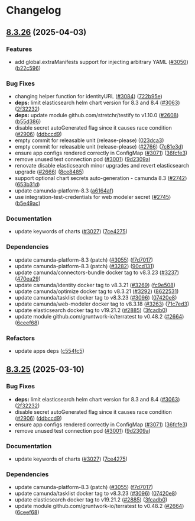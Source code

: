 # Changelog

## [8.3.26](https://github.com/camunda/camunda-platform-helm/compare/camunda-platform-8.3-8.3.25...camunda-platform-8.3-8.3.26) (2025-04-03)


### Features

* add global.extraManifests support for injecting arbitrary YAML ([#3050](https://github.com/camunda/camunda-platform-helm/issues/3050)) ([b22c596](https://github.com/camunda/camunda-platform-helm/commit/b22c59629a7e7e87f34a3c41cb05d53934ba18c4))


### Bug Fixes

* changing helper function for identityURL ([#3084](https://github.com/camunda/camunda-platform-helm/issues/3084)) ([722b95e](https://github.com/camunda/camunda-platform-helm/commit/722b95ed70a8463fd90f170a25668a249c8fb492))
* **deps:** limit elasticsearch helm chart version for 8.3 and 8.4 ([#3063](https://github.com/camunda/camunda-platform-helm/issues/3063)) ([2f32232](https://github.com/camunda/camunda-platform-helm/commit/2f3223235466eed70dbbfe144c8ee7a31d527792))
* **deps:** update module github.com/stretchr/testify to v1.10.0 ([#2608](https://github.com/camunda/camunda-platform-helm/issues/2608)) ([b55d386](https://github.com/camunda/camunda-platform-helm/commit/b55d386d0009a86312a58dd69332c8b54874a1cf))
* disable secret autoGenerated flag since it causes race condition ([#2906](https://github.com/camunda/camunda-platform-helm/issues/2906)) ([ddbccd9](https://github.com/camunda/camunda-platform-helm/commit/ddbccd9089c517ba12cf401e1f2617ffda55738e))
* empty commit for releasable unit (release-please) ([023dca3](https://github.com/camunda/camunda-platform-helm/commit/023dca334710faf63a57da8aec970379a446f3a6))
* empty commit for releasable unit (release-please) ([#2766](https://github.com/camunda/camunda-platform-helm/issues/2766)) ([7c81e3d](https://github.com/camunda/camunda-platform-helm/commit/7c81e3db92a47be163a8bb7a4efe26cdfab10551))
* ensure app configs rendered correctly in ConfigMap ([#3071](https://github.com/camunda/camunda-platform-helm/issues/3071)) ([36fcfe3](https://github.com/camunda/camunda-platform-helm/commit/36fcfe3d7eef93b4d613ca6891ac18161e3add37))
* remove unused test connection pod ([#3001](https://github.com/camunda/camunda-platform-helm/issues/3001)) ([9d2309a](https://github.com/camunda/camunda-platform-helm/commit/9d2309ab50c3bc1e3bb0fb2d0b7e6a27ed587200))
* renovate disable elasticsearch minor upgrades and revert elasticsearch upgrade ([#2666](https://github.com/camunda/camunda-platform-helm/issues/2666)) ([8ce8485](https://github.com/camunda/camunda-platform-helm/commit/8ce848551d375f56fccdc41b99e4f4bf0f8cf3b5))
* support optional chart secrets auto-generation - camunda 8.3 ([#2742](https://github.com/camunda/camunda-platform-helm/issues/2742)) ([653b31d](https://github.com/camunda/camunda-platform-helm/commit/653b31dd109393c33b749cf6a8e25f8f7e4e40e8))
* update camunda-platform-8.3 ([a6164af](https://github.com/camunda/camunda-platform-helm/commit/a6164af3e69b4bb046bf8c1fadeee526f7255df1))
* use integration-test-credentials for web modeler secret ([#2745](https://github.com/camunda/camunda-platform-helm/issues/2745)) ([b5e49ac](https://github.com/camunda/camunda-platform-helm/commit/b5e49ac530034729044bc7251d2fa35bf5ed4bb5))


### Documentation

* update keywords of charts ([#3027](https://github.com/camunda/camunda-platform-helm/issues/3027)) ([7ce4275](https://github.com/camunda/camunda-platform-helm/commit/7ce4275968bb4ba4504a254ac4f02d2318be47d7))


### Dependencies

* update camunda-platform-8.3 (patch) ([#3055](https://github.com/camunda/camunda-platform-helm/issues/3055)) ([f7d7017](https://github.com/camunda/camunda-platform-helm/commit/f7d70171900e891a18f0df416f94e68498aa5cea))
* update camunda-platform-8.3 (patch) ([#3282](https://github.com/camunda/camunda-platform-helm/issues/3282)) ([90cd131](https://github.com/camunda/camunda-platform-helm/commit/90cd1310d11acad22d6294822a8e916754114019))
* update camunda/connectors-bundle docker tag to v8.3.23 ([#3237](https://github.com/camunda/camunda-platform-helm/issues/3237)) ([470ea29](https://github.com/camunda/camunda-platform-helm/commit/470ea299ae6f3aa2195fb3b60c1a156379b7954c))
* update camunda/identity docker tag to v8.3.21 ([#3269](https://github.com/camunda/camunda-platform-helm/issues/3269)) ([fc9e508](https://github.com/camunda/camunda-platform-helm/commit/fc9e508684caa7cc5859dad5606518d5df441506))
* update camunda/optimize docker tag to v8.3.21 ([#3292](https://github.com/camunda/camunda-platform-helm/issues/3292)) ([8622531](https://github.com/camunda/camunda-platform-helm/commit/862253158b63011b5d8c15233bdf784f0bfa0e79))
* update camunda/tasklist docker tag to v8.3.23 ([#3096](https://github.com/camunda/camunda-platform-helm/issues/3096)) ([07420e8](https://github.com/camunda/camunda-platform-helm/commit/07420e8e44c74d5abdabe81fce116d8cd0d89d63))
* update camunda/web-modeler docker tag to v8.3.18 ([#3263](https://github.com/camunda/camunda-platform-helm/issues/3263)) ([71c7ed3](https://github.com/camunda/camunda-platform-helm/commit/71c7ed34c3e607a5cfb5813a70b52054323867c2))
* update elasticsearch docker tag to v19.21.2 ([#2885](https://github.com/camunda/camunda-platform-helm/issues/2885)) ([3fcadb0](https://github.com/camunda/camunda-platform-helm/commit/3fcadb0ab91b830e9442fd5cd5170de2da64f460))
* update module github.com/gruntwork-io/terratest to v0.48.2 ([#2664](https://github.com/camunda/camunda-platform-helm/issues/2664)) ([6ceef68](https://github.com/camunda/camunda-platform-helm/commit/6ceef685236ac41506ff3ce742759b1d3cbfde36))


### Refactors

* update apps deps ([c554fc5](https://github.com/camunda/camunda-platform-helm/commit/c554fc5354c4807172f55a39d0d74a51bd9031b4))

## [8.3.25](https://github.com/camunda/camunda-platform-helm/compare/camunda-platform-8.3-8.3.24...camunda-platform-8.3-8.3.25) (2025-03-10)


### Bug Fixes

* **deps:** limit elasticsearch helm chart version for 8.3 and 8.4 ([#3063](https://github.com/camunda/camunda-platform-helm/issues/3063)) ([2f32232](https://github.com/camunda/camunda-platform-helm/commit/2f3223235466eed70dbbfe144c8ee7a31d527792))
* disable secret autoGenerated flag since it causes race condition ([#2906](https://github.com/camunda/camunda-platform-helm/issues/2906)) ([ddbccd9](https://github.com/camunda/camunda-platform-helm/commit/ddbccd9089c517ba12cf401e1f2617ffda55738e))
* ensure app configs rendered correctly in ConfigMap ([#3071](https://github.com/camunda/camunda-platform-helm/issues/3071)) ([36fcfe3](https://github.com/camunda/camunda-platform-helm/commit/36fcfe3d7eef93b4d613ca6891ac18161e3add37))
* remove unused test connection pod ([#3001](https://github.com/camunda/camunda-platform-helm/issues/3001)) ([9d2309a](https://github.com/camunda/camunda-platform-helm/commit/9d2309ab50c3bc1e3bb0fb2d0b7e6a27ed587200))


### Documentation

* update keywords of charts ([#3027](https://github.com/camunda/camunda-platform-helm/issues/3027)) ([7ce4275](https://github.com/camunda/camunda-platform-helm/commit/7ce4275968bb4ba4504a254ac4f02d2318be47d7))


### Dependencies

* update camunda-platform-8.3 (patch) ([#3055](https://github.com/camunda/camunda-platform-helm/issues/3055)) ([f7d7017](https://github.com/camunda/camunda-platform-helm/commit/f7d70171900e891a18f0df416f94e68498aa5cea))
* update camunda/tasklist docker tag to v8.3.23 ([#3096](https://github.com/camunda/camunda-platform-helm/issues/3096)) ([07420e8](https://github.com/camunda/camunda-platform-helm/commit/07420e8e44c74d5abdabe81fce116d8cd0d89d63))
* update elasticsearch docker tag to v19.21.2 ([#2885](https://github.com/camunda/camunda-platform-helm/issues/2885)) ([3fcadb0](https://github.com/camunda/camunda-platform-helm/commit/3fcadb0ab91b830e9442fd5cd5170de2da64f460))
* update module github.com/gruntwork-io/terratest to v0.48.2 ([#2664](https://github.com/camunda/camunda-platform-helm/issues/2664)) ([6ceef68](https://github.com/camunda/camunda-platform-helm/commit/6ceef685236ac41506ff3ce742759b1d3cbfde36))
